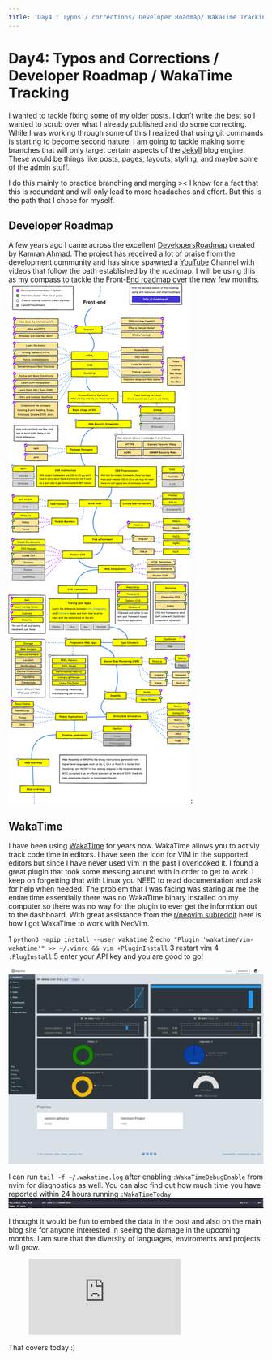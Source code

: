 ```yaml
---
title: 'Day4 : Typos / corrections/ Developer Roadmap/ WakaTime Tracking'
---
```

# Day4: Typos and Corrections / Developer Roadmap / WakaTime Tracking

I wanted to tackle fixing some of my older posts. I don’t write the best so I wanted to scrub over what I already published and do some correcting. While I was working through some of this I realized that using git commands is starting to become second nature. I am going to tackle making some branches that will only target certain aspects of the [Jekyll](https://bit.ly/3dSoZTf) blog engine. These would be things like posts, pages, layouts, styling, and maybe some of the admin stuff.

I do this mainly to practice branching and merging >< I know for a fact that this is redundant and will only lead to more headaches and effort. But this is the path that I chose for myself.

## Developer Roadmap

A few years ago I came across the excellent [DevelopersRoadmap](https://bit.ly/2QztM2R) created by [Kamran Ahmad](https://bit.ly/32MKfTZ). The project has received a lot of praise from the development community and has since spawned a [YouTube](https://bit.ly/2QzKJtY) Channel with videos that follow the path established by the roadmap. I will be using this as my compass to tackle the Front-End roadmap over the new few months.
![](/assets/images/d4frontendmain.png):

## WakaTime

I have been using [WakaTime](https://bit.ly/3vmFUD0) for years now. WakaTime allows you to activly track code time in editors. I have seen the icon for VIM in the supported editors but since I have never used vim in the past I overlooked it. I found a great plugin that took some messing around with in order to get to work. I keep on forgetting that with Linux you NEED to read documentation and ask for help when needed. The problem that I was facing was staring at me the entire time essentially there was no WakaTime binary installed on my computer so there was no way for the plugin to ever get the informtion out to the dashboard. With great assistance from the [r/neovim subreddit](https://bit.ly/2QVnc6S) here is how I got WakaTime to work with NeoVim.

1 ``python3 -mpip install --user wakatime``
2 ``echo "Plugin 'wakatime/vim-wakatime'" >> ~/.vimrc && vim +PluginInstall``
3 restart vim 
4 ``:PlugInstall``
5 enter your API key and you are good to go!

![](/assets/images/d4wakadash.png)

I can run ``tail -f ~/.wakatime.log`` after enabling ``:WakaTimeDebugEnable`` from nvim for diagnostics as well. You can also find out how much time you have reported within 24 hours running ``:WakaTimeToday``
![](/assets/images/d4wakatimetoday.png)

I thought it would be fun to embed the data in the post and also on the main blog site for anyone interested in seeing the damage in the upcoming months. I am sure that the diversity of languages, enviroments and projects will grow. 
<figure><embed src="https://wakatime.com/share/@Lorenzovectorcr/436def8a-8d63-4811-8b78-322c99506936.svg"></embed></figure>

That covers today :)
